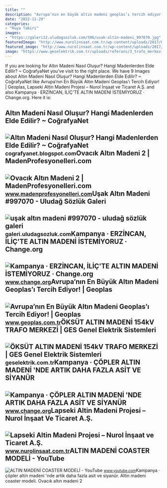 ```yaml
---
title: ""
description: "Avrupa’nın en büyük altın madeni geoplas’ı tercih ediyor!"
date: "2022-11-29"
categories:
- "Ruya Tabiri"
images:
- "https://galeri12.uludagsozluk.com/596/usak-altin-madeni_997070.jpg"
featuredImage: "http://www.nurolinsaat.com.tr/wp-content/uploads/2017/07/lapseki-altin-madeni-projesi-ana.jpg"
featured_image: "http://www.nurolinsaat.com.tr/wp-content/uploads/2017/07/lapseki-altin-madeni-projesi-ana.jpg"
image: "https://www.geselektrik.com.tr/uploads/referans/3_trafo_merkezi/oksut/oksut2.jpg"
---
```


If you are looking for Altın Madeni Nasıl Oluşur? Hangi Madenlerden Elde Edilir? ~ CoğrafyaNet you've visit to the right place. We have 9 Images about Altın Madeni Nasıl Oluşur? Hangi Madenlerden Elde Edilir? ~ CoğrafyaNet like Avrupa’nın En Büyük Altın Madeni Geoplas’ı Tercih Ediyor! | Geoplas, Lapseki Altin Madeni Projesi – Nurol İnşaat ve Ticaret A.Ş. and also Kampanya · ERZİNCAN, İLİÇ'TE ALTIN MADENİ İSTEMİYORUZ · Change.org. Here it is:

Altın Madeni Nasıl Oluşur? Hangi Madenlerden Elde Edilir? ~ CoğrafyaNet
-----------------------------------------------------------------------

 ![Altın Madeni Nasıl Oluşur? Hangi Madenlerden Elde Edilir? ~ CoğrafyaNet](https://1.bp.blogspot.com/-UH1894yQLuU/VAyCdhtS5PI/AAAAAAAADTA/Gd61ficB4BE/s1600/altin-madeni.jpg) <small>cografyanet.blogspot.com</small>Ovacık Altın Madeni 2 | MadenProfesyonelleri.com
------------------------------------------------

 ![Ovacık Altın Madeni 2 | MadenProfesyonelleri.com](https://www.madenprofesyonelleri.com/wp-content/uploads/2020/12/Ovacik-Altin-Madeni-2.jpg) <small>www.madenprofesyonelleri.com</small>Uşak Altın Madeni #997070 - Uludağ Sözlük Galeri
------------------------------------------------

 ![uşak altın madeni #997070 - uludağ sözlük galeri](https://galeri12.uludagsozluk.com/596/usak-altin-madeni_997070.jpg) <small>galeri.uludagsozluk.com</small>Kampanya · ERZİNCAN, İLİÇ'TE ALTIN MADENİ İSTEMİYORUZ · Change.org
------------------------------------------------------------------

 ![Kampanya · ERZİNCAN, İLİÇ'TE ALTIN MADENİ İSTEMİYORUZ · Change.org](https://assets.change.org/photos/8/he/xv/gKHexvLASVGbAby-1600x900-noPad.jpg?1580664306) <small>www.change.org</small>Avrupa’nın En Büyük Altın Madeni Geoplas’ı Tercih Ediyor! | Geoplas
-------------------------------------------------------------------

 ![Avrupa’nın En Büyük Altın Madeni Geoplas’ı Tercih Ediyor! | Geoplas](https://www.geoplas.com.tr/files/haberler/altin_madeni_2.jpg) <small>www.geoplas.com.tr</small>ÖKSÜT ALTIN MADENİ 154kV TRAFO MERKEZİ | GES Genel Elektrik Sistemleri
----------------------------------------------------------------------

 ![ÖKSÜT ALTIN MADENİ 154kV TRAFO MERKEZİ | GES Genel Elektrik Sistemleri](https://www.geselektrik.com.tr/uploads/referans/3_trafo_merkezi/oksut/oksut2.jpg) <small>geselektrik.com.tr</small>Kampanya · ÇÖPLER ALTIN MADENİ 'NDE ARTIK DAHA FAZLA ASİT VE SİYANÜR
--------------------------------------------------------------------

 ![Kampanya · ÇÖPLER ALTIN MADENİ 'NDE ARTIK DAHA FAZLA ASİT VE SİYANÜR](https://assets.change.org/photos/0/wa/qb/eEwAqBMjAQKJsgC-1600x900-noPad.jpg?1656074336) <small>www.change.org</small>Lapseki Altin Madeni Projesi – Nurol İnşaat Ve Ticaret A.Ş.
-----------------------------------------------------------

 ![Lapseki Altin Madeni Projesi – Nurol İnşaat ve Ticaret A.Ş.](http://www.nurolinsaat.com.tr/wp-content/uploads/2017/07/lapseki-altin-madeni-projesi-ana.jpg) <small>www.nurolinsaat.com.tr</small>ALTIN MADENİ COASTER MODELİ - YouTube
-------------------------------------

 ![ALTIN MADENİ COASTER MODELİ - YouTube](https://i.ytimg.com/vi/addEW8GRq28/maxresdefault.jpg) <small>www.youtube.com</small>Kampanya · çöpler altin madeni̇ 'nde artik daha fazla asi̇t ve si̇yanür. Altin madeni̇ coaster modeli̇. Ovacık altın madeni 2
